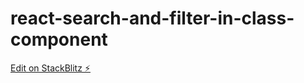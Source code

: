 # react-search-and-filter-in-class-component

[Edit on StackBlitz ⚡️](https://stackblitz.com/edit/react-bvd6kk)